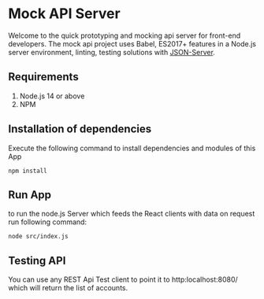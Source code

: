 # Mock API Server

Welcome to the quick prototyping and mocking api server for front-end developers. The mock api project uses Babel, ES2017+ features in a Node.js server environment, linting, testing solutions with [JSON-Server](https://github.com/typicode/json-server).

## Requirements

1. Node.js 14 or above
2. NPM

## Installation of dependencies

Execute the following command to install dependencies and modules of this App

```
npm install
```

## Run App

to run the node.js Server which feeds the React clients with data on request run following command:

```
node src/index.js
```

## Testing API

You can use any REST Api Test client to point it to http:localhost:8080/ which will return the list of accounts.
